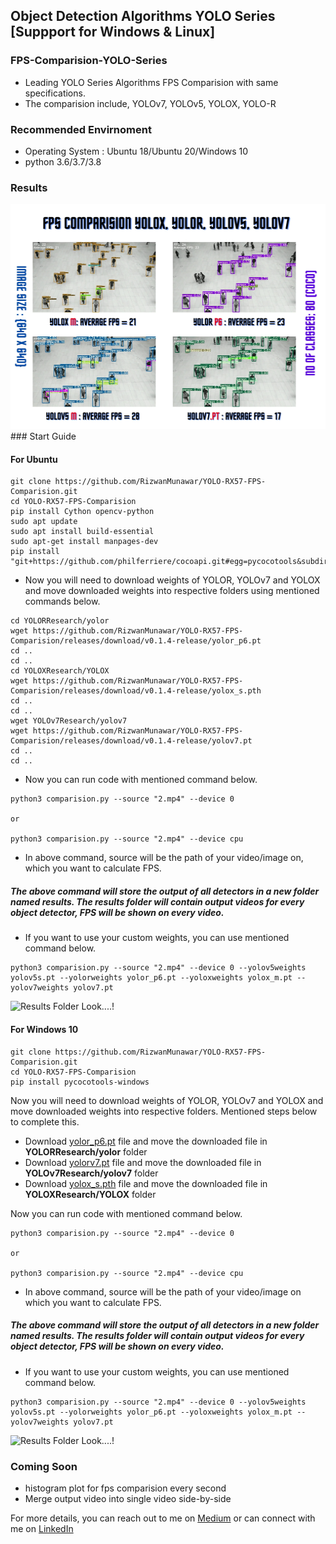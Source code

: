 ## Object Detection Algorithms YOLO Series [Suppport for Windows & Linux]

### FPS-Comparision-YOLO-Series

- Leading YOLO Series Algorithms FPS Comparision with same specifications.
- The comparision include, YOLOv7, YOLOv5, YOLOX, YOLO-R


### Recommended Envirnoment
- Operating System : Ubuntu 18/Ubuntu 20/Windows 10
- python 3.6/3.7/3.8

### Results
<img src= "/assets/results.png" style = "width:640px;height:360px;">
### Start Guide

#### For Ubuntu
```
git clone https://github.com/RizwanMunawar/YOLO-RX57-FPS-Comparision.git
cd YOLO-RX57-FPS-Comparision
pip install Cython opencv-python
sudo apt update
sudo apt install build-essential
sudo apt-get install manpages-dev
pip install "git+https://github.com/philferriere/cocoapi.git#egg=pycocotools&subdirectory=PythonAPI"
```
- Now you will need to download weights of YOLOR, YOLOv7 and YOLOX and move downloaded weights into respective folders using mentioned commands below.
```
cd YOLORResearch/yolor
wget https://github.com/RizwanMunawar/YOLO-RX57-FPS-Comparision/releases/download/v0.1.4-release/yolor_p6.pt
cd ..
cd ..
cd YOLOXResearch/YOLOX
wget https://github.com/RizwanMunawar/YOLO-RX57-FPS-Comparision/releases/download/v0.1.4-release/yolox_s.pth
cd ..
cd ..
wget YOLOv7Research/yolov7
wget https://github.com/RizwanMunawar/YOLO-RX57-FPS-Comparision/releases/download/v0.1.4-release/yolov7.pt
cd ..
cd ..
```
- Now you can run code with mentioned command below.
```
python3 comparision.py --source "2.mp4" --device 0

or

python3 comparision.py --source "2.mp4" --device cpu
```
- In above command, source will be the path of your video/image on, which you want to calculate FPS. 
##### The above command will store the output of all detectors in a new folder named results. The results folder will contain output videos for every object detector, FPS will be shown on every video.

- If you want to use your custom weights, you can use mentioned command below.
```
python3 comparision.py --source "2.mp4" --device 0 --yolov5weights yolov5s.pt --yolorweights yolor_p6.pt --yoloxweights yolox_m.pt --yolov7weights yolov7.pt
```
![Results Folder Look....!](https://user-images.githubusercontent.com/62513924/183150516-664cf061-a0f5-46a8-a4d8-8655eccc6d60.png)

#### For Windows 10
```
git clone https://github.com/RizwanMunawar/YOLO-RX57-FPS-Comparision.git
cd YOLO-RX57-FPS-Comparision
pip install pycocotools-windows
```

Now you will need to download weights of YOLOR, YOLOv7 and YOLOX and move downloaded weights into respective folders. Mentioned steps below to complete this.
- Download [yolor_p6.pt](https://github.com/RizwanMunawar/YOLO-RX57-FPS-Comparision/releases/download/v0.1.4-release/yolor_p6.pt) file and move the downloaded file in <b>YOLORResearch/yolor</b> folder
- Download [yolorv7.pt](https://github.com/RizwanMunawar/YOLO-RX57-FPS-Comparision/releases/download/v0.1.4-release/yolov7.pt) file and move the downloaded file in <b>YOLOv7Research/yolov7</b> folder
- Download [yolox_s.pth](https://github.com/RizwanMunawar/YOLO-RX57-FPS-Comparision/releases/download/v0.1.4-release/yolox_s.pth) file and move the downloaded file in <b>YOLOXResearch/YOLOX</b> folder

Now you can run code with mentioned command below.
```
python3 comparision.py --source "2.mp4" --device 0

or

python3 comparision.py --source "2.mp4" --device cpu
```
- In above command, source will be the path of your video/image on which you want to calculate FPS. 
##### The above command will store the output of all detectors in a new folder named results. The results folder will contain output videos for every object detector, FPS will be shown on every video.

- If you want to use your custom weights, you can use mentioned command below.
```
python3 comparision.py --source "2.mp4" --device 0 --yolov5weights yolov5s.pt --yolorweights yolor_p6.pt --yoloxweights yolox_m.pt --yolov7weights yolov7.pt
```
![Results Folder Look....!](https://user-images.githubusercontent.com/62513924/183150516-664cf061-a0f5-46a8-a4d8-8655eccc6d60.png)

### Coming Soon
- histogram plot for fps comparision every second
- Merge output video into single video side-by-side

For more details, you can reach out to me on [Medium](https://chr043416.medium.com/) or can connect with me on [LinkedIn](https://www.linkedin.com/in/muhammadrizwanmunawar/)
